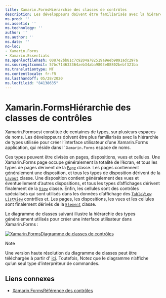 ```yaml
---
title: Xamarin.FormsHiérarchie des classes de contrôles
description: Les développeurs doivent être familiarisés avec la hiérarchie de types utilisée pour créer l’interface utilisateur d’une Xamarin.Forms application.
ms.prod: ''
ms.assetid: ''
ms.technology: ''
author: ''
ms.author: ''
ms.date: ''
no-loc:
- Xamarin.Forms
- Xamarin.Essentials
ms.openlocfilehash: 0087e2bb81c7c9204a782519a9eeb9891adc297a
ms.sourcegitcommit: 57bc714633364aeb34aba9803e88802bebf321ba
ms.translationtype: MT
ms.contentlocale: fr-FR
ms.lasthandoff: 05/28/2020
ms.locfileid: "84138635"
---
```

# <a name="xamarinforms-controls-class-hierarchy"></a>Xamarin.FormsHiérarchie des classes de contrôles

Xamarin.Formsest constitué de centaines de types, sur plusieurs espaces de noms. Les développeurs doivent être plus familiarisés avec la hiérarchie de types utilisée pour créer l’interface utilisateur d’une Xamarin.Forms application, qui réside dans l' `Xamarin.Forms` espace de noms.

Ces types peuvent être divisés en pages, dispositions, vues et cellules. Une Xamarin.Forms page occupe généralement la totalité de l’écran, et tous les types de pages dérivent de la [`Page`](xref:Xamarin.Forms.Page) classe. Les pages contiennent généralement une disposition, et tous les types de disposition dérivent de la [`Layout`](xref:Xamarin.Forms.Layout) classe. Une disposition contient généralement des vues et éventuellement d’autres dispositions, et tous les types d’affichages dérivent finalement de la [`View`](xref:Xamarin.Forms.View) classe. Enfin, les cellules sont des contrôles spécialisés qui sont utilisés dans les données d’affichage des [`TableView`](xref:Xamarin.Forms.TableView) [`ListView`](xref:Xamarin.Forms.ListView) contrôles et. Les pages, les dispositions, les vues et les cellules sont finalement dérivés de la [`Element`](xref:Xamarin.Forms.Element) classe.

Le diagramme de classes suivant illustre la hiérarchie des types généralement utilisés pour créer une interface utilisateur dans Xamarin.Forms :

[![Xamarin.FormsDiagramme de classes de contrôles](class-hierarchy-images/class-diagram.png "[! Opérationnel. NO-LOC (Xamarin. Forms)] diagrammes de classes de contrôles")](class-hierarchy-images/class-diagram-large.png#lightbox "[! Opérationnel. NO-LOC (Xamarin. Forms)] diagrammes de classes de contrôles")

> [!NOTE]
> Une version haute résolution du diagramme de classes peut être téléchargée à partir d' [ici](class-hierarchy-images/class-diagram-high-resolution.png). Toutefois, Notez que le diagramme n’affiche qu’un seul type d’interpréteur de commandes.

## <a name="related-links"></a>Liens connexes

- [Xamarin.FormsRéférence des contrôles](~/xamarin-forms/user-interface/controls/index.md)
